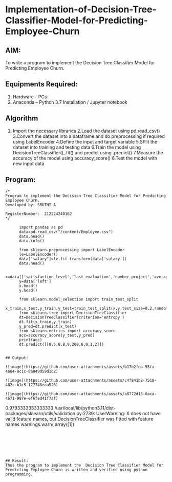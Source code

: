 # Implementation-of-Decision-Tree-Classifier-Model-for-Predicting-Employee-Churn

## AIM:
To write a program to implement the Decision Tree Classifier Model for Predicting Employee Churn.

## Equipments Required:
1. Hardware – PCs
2. Anaconda – Python 3.7 Installation / Jupyter notebook

## Algorithm
1. Import the necessary libraries
2.Load the dataset using pd.read_csv()
3.Convert the dataset into a dataframe and do preprocessing if required using LabelEncoder
4.Define the input and target variable
5.SPlit the dataset into training and testing data
6.Train the model using DecisionTreeClassifier(),.fit() and predict using .predict()
7.Measure the accuracy of the model using accuracy_score()
8.Test the model with new input data
 

## Program:
```
/*
Program to implement the Decision Tree Classifier Model for Predicting Employee Churn.
Developed by: SRUTHI A

RegisterNumber:  212224240162
*/
```
```
      import pandas as pd
      data=pd.read_csv("/content/Employee.csv")
      data.head()
      data.info()

      from sklearn.preprocessing import LabelEncoder
      le=LabelEncoder()
      data["salary"]=le.fit_transform(data['salary'])
      data.head()

      x=data[['satisfaction_level','last_evaluation','number_project','average_montly_hours','time_spend_company','Work_accident','promotion_last_5years','salary']]
      y=data['left']
      x.head()
      y.head()

      from sklearn.model_selection import train_test_split
      x_train,x_test,y_train,y_test=train_test_split(x,y,test_size=0.2,random_state=2)
      from sklearn.tree import DecisionTreeClassifier
      dt=DecisionTreeClassifier(criterion='entropy')
      dt.fit(x_train,y_train)
      y_pred=dt.predict(x_test)
      from sklearn.metrics import accuracy_score
      acc=accuracy_score(y_test,y_pred)
      print(acc)
      dt.predict([[0.5,0.8,9,260,6,0,1,2]])


## Output:

![image](https://github.com/user-attachments/assets/b17b2fea-55fa-4684-8c1c-8a049d59d1d2)

![image](https://github.com/user-attachments/assets/c4f841b2-7518-482c-b1c5-177748eca526)

![image](https://github.com/user-attachments/assets/a8772d15-0aca-4671-987e-ef6fed41f7af)
```
0.9793333333333333
/usr/local/lib/python3.11/dist-packages/sklearn/utils/validation.py:2739: UserWarning: X does not have valid feature names, but DecisionTreeClassifier was fitted with feature names
  warnings.warn(
array([1])
```






## Result:
Thus the program to implement the  Decision Tree Classifier Model for Predicting Employee Churn is written and verified using python programming.
